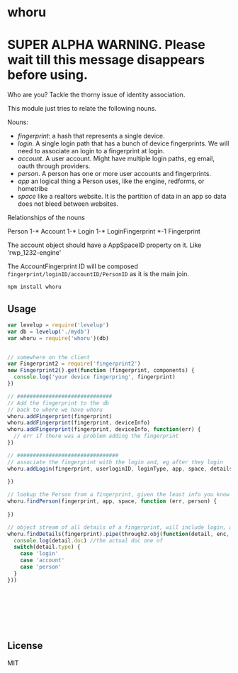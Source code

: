 # whoru

# SUPER ALPHA WARNING. Please wait till this message disappears before using.

Who are you? Tackle the thorny issue of identity association.

This module just tries to relate the following nouns.

Nouns:

 - *fingerprint*: a hash that represents a single device.
 - *login*. A single login path that has a bunch of device fingerprints. We will need to associate an login to a fingerprint at login.
 - *account*. A user account. Might have multiple login paths, eg email, oauth through providers. 
 - *person*. A person has one or more user accounts and fingerprints.
 - *app* an logical thing a Person uses, like the engine, redforms, or hometribe
 - *space* like a realtors website. It is the partition of data in an app so data does not bleed between websites. 

Relationships of the nouns

Person 1-* Account 1-* Login 1-* LoginFingerprint *-1 Fingerprint

The account object should have a AppSpaceID property on it. Like 'rwp_1232-engine'

The AccountFingerprint ID will be composed  `fingerprint/loginID/accountID/PersonID` as it is the main join.




```
npm install whoru
```

## Usage

``` js
var levelup = require('levelup')
var db = levelup('./mydb')
var whoru = require('whoru')(db)


// somewhere on the client
var Fingerprint2 = require('fingerprint2')
new Fingerprint2().get(function (fingerprint, components) {
  console.log('your device fingerpring', fingerprint)
})

// ##############################
// Add the fingerprint to the db
// back to where we have whoru
whoru.addFingerprint(fingerprint)
whoru.addFingerprint(fingerprint, deviceInfo)
whoru.addFingerprint(fingerprint, deviceInfo, function(err) {   
  // err if there was a problem adding the fingerprint
})

// ################################
// associate the fingerprint with the login and, eg after they login
whoru.addLogin(fingerprint, userloginID, loginType, app, space, details, function (err, person) {
  
})

// lookup the Person from a fingerprint, given the least info you know
whoru.findPerson(fingerprint, app, space, function (err, person) {
  
})

// object stream of all details of a fingerprint, will include login, account, and person details
whoru.findDetails(fingerprint).pipe(through2.obj(function(detail, enc, cb) {
  console.log(detail.doc) //the actual doc one of
  switch(detail.type) {
    case 'login'
    case 'account'
    case 'person'
  }
}))









```

## License

MIT
